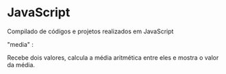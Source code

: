 # JavaScript
Compilado de códigos e projetos realizados em JavaScript

"media" :

Recebe dois valores, calcula a média aritmética entre eles e mostra o valor da média.
